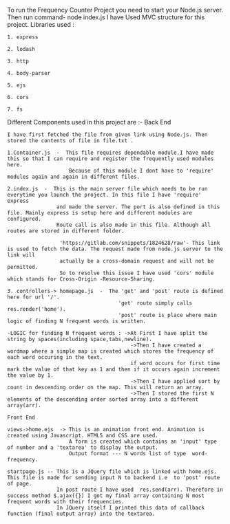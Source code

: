 To run the Frequency Counter Project you need to start your Node.js server. Then run command-  node index.js
I have Used MVC structure for this project.
Libraries used : 

    1. express

    2. lodash

    3. http

    4. body-parser

    5. ejs

    6. cors

    7. fs

Different Components used in this project are :-
    Back End

    I have first fetched the file from given link using Node.js. Then stored the contents of file in file.txt .

    1.Container.js  -  This file requires dependable module.I have made this so that I can require and register the frequently used modules here.
                        Because of this module I dont have to 'require' modules again and again in different files.

    2.index.js  -  This is the main server file which needs to be run everytime you launch the project. In this file I have 'require' express
                    and made the server. The port is also defined in this file. Mainly express is setup here and different modules are configured.
                    Route call is also made in this file. Although all routes are stored in different folder. 
                     
                     'https://gitlab.com/snippets/1824628/raw'- This link is used to fetch the data. The request made from node.js server to the link will
                     actually be a cross-domain request and will not be permitted.
                     So to resolve this issue I have used 'cors' module which stands for Cross-Origin -Resource-Sharing.      

    3. controllers-> homepage.js  -  The 'get' and 'post' route is defined here for url '/'.
                                        'get' route simply calls res.render('home').
                                        'post' route is place where main logic of finding N frequent words is written.

    -LOGIC for finding N frequent words : ->At First I have split the string by spaces(including space,tabs,newline).  
                                            ->Then I have created a wordmap where a simple map is created which stores the frequency of each word occuring in the text.
                                            if word occurs for first time mark the value of that key as 1 and then if it occurs again increment the value by 1.
                                            ->Then I have applied sort by count in descending order on the map. This will return an array.
                                            ->Then I stored the first N elements of the descending order sorted array into a different array(arr).

    Front End

    views->home.ejs  -> This is an animation front end. Animation is created using Javascript. HTML5 and CSS are used.
                        A form is created which contains an 'input' type of number and a 'textarea' to display the output.
                        Output format --- N words list of type  word-frequency.

    startpage.js -- This is a JQuery file which is linked with home.ejs. This file is made for sending input N to backend i.e  to 'post' route of page.
                    In post route I have used  res.send(arr). Therefore in success method $.ajax({}) I got my final array containing N most frequent words with their frequencies.
                    In JQuery itself I printed this data of callback function (final output array) into the textarea.            